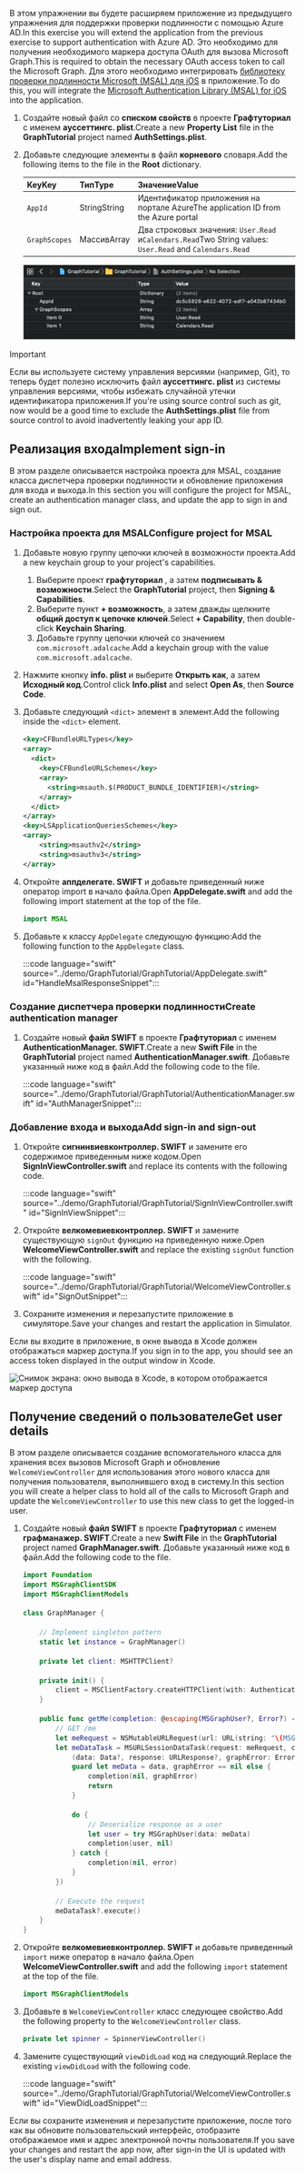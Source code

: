 <!-- markdownlint-disable MD002 MD041 -->

<span data-ttu-id="15c41-101">В этом упражнении вы будете расширяем приложение из предыдущего упражнения для поддержки проверки подлинности с помощью Azure AD.</span><span class="sxs-lookup"><span data-stu-id="15c41-101">In this exercise you will extend the application from the previous exercise to support authentication with Azure AD.</span></span> <span data-ttu-id="15c41-102">Это необходимо для получения необходимого маркера доступа OAuth для вызова Microsoft Graph.</span><span class="sxs-lookup"><span data-stu-id="15c41-102">This is required to obtain the necessary OAuth access token to call the Microsoft Graph.</span></span> <span data-ttu-id="15c41-103">Для этого необходимо интегрировать [библиотеку проверки подлинности Microsoft (MSAL) для iOS](https://github.com/AzureAD/microsoft-authentication-library-for-objc) в приложение.</span><span class="sxs-lookup"><span data-stu-id="15c41-103">To do this, you will integrate the [Microsoft Authentication Library (MSAL) for iOS](https://github.com/AzureAD/microsoft-authentication-library-for-objc) into the application.</span></span>

1. <span data-ttu-id="15c41-104">Создайте новый файл со **списком свойств** в проекте **Графтуториал** с именем **ауссеттингс. plist**.</span><span class="sxs-lookup"><span data-stu-id="15c41-104">Create a new **Property List** file in the **GraphTutorial** project named **AuthSettings.plist**.</span></span>
1. <span data-ttu-id="15c41-105">Добавьте следующие элементы в файл **корневого** словаря.</span><span class="sxs-lookup"><span data-stu-id="15c41-105">Add the following items to the file in the **Root** dictionary.</span></span>

    | <span data-ttu-id="15c41-106">Key</span><span class="sxs-lookup"><span data-stu-id="15c41-106">Key</span></span> | <span data-ttu-id="15c41-107">Тип</span><span class="sxs-lookup"><span data-stu-id="15c41-107">Type</span></span> | <span data-ttu-id="15c41-108">Значение</span><span class="sxs-lookup"><span data-stu-id="15c41-108">Value</span></span> |
    |-----|------|-------|
    | `AppId` | <span data-ttu-id="15c41-109">String</span><span class="sxs-lookup"><span data-stu-id="15c41-109">String</span></span> | <span data-ttu-id="15c41-110">Идентификатор приложения на портале Azure</span><span class="sxs-lookup"><span data-stu-id="15c41-110">The application ID from the Azure portal</span></span> |
    | `GraphScopes` | <span data-ttu-id="15c41-111">Массив</span><span class="sxs-lookup"><span data-stu-id="15c41-111">Array</span></span> | <span data-ttu-id="15c41-112">Два строковых значения: `User.Read` и`Calendars.Read`</span><span class="sxs-lookup"><span data-stu-id="15c41-112">Two String values: `User.Read` and `Calendars.Read`</span></span> |

    ![Снимок экрана: файл Ауссеттингс. plist в Xcode](./images/auth-settings.png)

> [!IMPORTANT]
> <span data-ttu-id="15c41-114">Если вы используете систему управления версиями (например, Git), то теперь будет полезно исключить файл **ауссеттингс. plist** из системы управления версиями, чтобы избежать случайной утечки идентификатора приложения.</span><span class="sxs-lookup"><span data-stu-id="15c41-114">If you're using source control such as git, now would be a good time to exclude the **AuthSettings.plist** file from source control to avoid inadvertently leaking your app ID.</span></span>

## <a name="implement-sign-in"></a><span data-ttu-id="15c41-115">Реализация входа</span><span class="sxs-lookup"><span data-stu-id="15c41-115">Implement sign-in</span></span>

<span data-ttu-id="15c41-116">В этом разделе описывается настройка проекта для MSAL, создание класса диспетчера проверки подлинности и обновление приложения для входа и выхода.</span><span class="sxs-lookup"><span data-stu-id="15c41-116">In this section you will configure the project for MSAL, create an authentication manager class, and update the app to sign in and sign out.</span></span>

### <a name="configure-project-for-msal"></a><span data-ttu-id="15c41-117">Настройка проекта для MSAL</span><span class="sxs-lookup"><span data-stu-id="15c41-117">Configure project for MSAL</span></span>

1. <span data-ttu-id="15c41-118">Добавьте новую группу цепочки ключей в возможности проекта.</span><span class="sxs-lookup"><span data-stu-id="15c41-118">Add a new keychain group to your project's capabilities.</span></span>
    1. <span data-ttu-id="15c41-119">Выберите проект **графтуториал** , а затем **подписывать & возможности**.</span><span class="sxs-lookup"><span data-stu-id="15c41-119">Select the **GraphTutorial** project, then **Signing & Capabilities**.</span></span>
    1. <span data-ttu-id="15c41-120">Выберите пункт **+ возможность**, а затем дважды щелкните **общий доступ к цепочке ключей**.</span><span class="sxs-lookup"><span data-stu-id="15c41-120">Select **+ Capability**, then double-click **Keychain Sharing**.</span></span>
    1. <span data-ttu-id="15c41-121">Добавьте группу цепочки ключей со значением `com.microsoft.adalcache`.</span><span class="sxs-lookup"><span data-stu-id="15c41-121">Add a keychain group with the value `com.microsoft.adalcache`.</span></span>

1. <span data-ttu-id="15c41-122">Нажмите кнопку **info. plist** и выберите **Открыть как**, а затем **Исходный код**.</span><span class="sxs-lookup"><span data-stu-id="15c41-122">Control click **Info.plist** and select **Open As**, then **Source Code**.</span></span>
1. <span data-ttu-id="15c41-123">Добавьте следующий `<dict>` элемент в элемент.</span><span class="sxs-lookup"><span data-stu-id="15c41-123">Add the following inside the `<dict>` element.</span></span>

    ```xml
    <key>CFBundleURLTypes</key>
    <array>
      <dict>
        <key>CFBundleURLSchemes</key>
        <array>
          <string>msauth.$(PRODUCT_BUNDLE_IDENTIFIER)</string>
        </array>
      </dict>
    </array>
    <key>LSApplicationQueriesSchemes</key>
    <array>
        <string>msauthv2</string>
        <string>msauthv3</string>
    </array>
    ```

1. <span data-ttu-id="15c41-124">Откройте **аппделегате. SWIFT** и добавьте приведенный ниже оператор import в начало файла.</span><span class="sxs-lookup"><span data-stu-id="15c41-124">Open **AppDelegate.swift** and add the following import statement at the top of the file.</span></span>

    ```Swift
    import MSAL
    ```

1. <span data-ttu-id="15c41-125">Добавьте к классу `AppDelegate` следующую функцию:</span><span class="sxs-lookup"><span data-stu-id="15c41-125">Add the following function to the `AppDelegate` class.</span></span>

    :::code language="swift" source="../demo/GraphTutorial/GraphTutorial/AppDelegate.swift" id="HandleMsalResponseSnippet":::

### <a name="create-authentication-manager"></a><span data-ttu-id="15c41-126">Создание диспетчера проверки подлинности</span><span class="sxs-lookup"><span data-stu-id="15c41-126">Create authentication manager</span></span>

1. <span data-ttu-id="15c41-127">Создайте новый **файл SWIFT** в проекте **Графтуториал** с именем **AuthenticationManager. SWIFT**.</span><span class="sxs-lookup"><span data-stu-id="15c41-127">Create a new **Swift File** in the **GraphTutorial** project named **AuthenticationManager.swift**.</span></span> <span data-ttu-id="15c41-128">Добавьте указанный ниже код в файл.</span><span class="sxs-lookup"><span data-stu-id="15c41-128">Add the following code to the file.</span></span>

    :::code language="swift" source="../demo/GraphTutorial/GraphTutorial/AuthenticationManager.swift" id="AuthManagerSnippet":::

### <a name="add-sign-in-and-sign-out"></a><span data-ttu-id="15c41-129">Добавление входа и выхода</span><span class="sxs-lookup"><span data-stu-id="15c41-129">Add sign-in and sign-out</span></span>

1. <span data-ttu-id="15c41-130">Откройте **сигнинвиевконтроллер. SWIFT** и замените его содержимое приведенным ниже кодом.</span><span class="sxs-lookup"><span data-stu-id="15c41-130">Open **SignInViewController.swift** and replace its contents with the following code.</span></span>

    :::code language="swift" source="../demo/GraphTutorial/GraphTutorial/SignInViewController.swift" id="SignInViewSnippet":::

1. <span data-ttu-id="15c41-131">Откройте **велкомевиевконтроллер. SWIFT** и замените существующую `signOut` функцию на приведенную ниже.</span><span class="sxs-lookup"><span data-stu-id="15c41-131">Open **WelcomeViewController.swift** and replace the existing `signOut` function with the following.</span></span>

    :::code language="swift" source="../demo/GraphTutorial/GraphTutorial/WelcomeViewController.swift" id="SignOutSnippet":::

1. <span data-ttu-id="15c41-132">Сохраните изменения и перезапустите приложение в симуляторе.</span><span class="sxs-lookup"><span data-stu-id="15c41-132">Save your changes and restart the application in Simulator.</span></span>

<span data-ttu-id="15c41-133">Если вы входите в приложение, в окне вывода в Xcode должен отображаться маркер доступа.</span><span class="sxs-lookup"><span data-stu-id="15c41-133">If you sign in to the app, you should see an access token displayed in the output window in Xcode.</span></span>

![Снимок экрана: окно вывода в Xcode, в котором отображается маркер доступа](./images/access-token-output.png)

## <a name="get-user-details"></a><span data-ttu-id="15c41-135">Получение сведений о пользователе</span><span class="sxs-lookup"><span data-stu-id="15c41-135">Get user details</span></span>

<span data-ttu-id="15c41-136">В этом разделе описывается создание вспомогательного класса для хранения всех вызовов Microsoft Graph и обновление `WelcomeViewController` для использования этого нового класса для получения пользователя, выполнившего вход в систему.</span><span class="sxs-lookup"><span data-stu-id="15c41-136">In this section you will create a helper class to hold all of the calls to Microsoft Graph and update the `WelcomeViewController` to use this new class to get the logged-in user.</span></span>

1. <span data-ttu-id="15c41-137">Создайте новый **файл SWIFT** в проекте **Графтуториал** с именем **графманажер. SWIFT**.</span><span class="sxs-lookup"><span data-stu-id="15c41-137">Create a new **Swift File** in the **GraphTutorial** project named **GraphManager.swift**.</span></span> <span data-ttu-id="15c41-138">Добавьте указанный ниже код в файл.</span><span class="sxs-lookup"><span data-stu-id="15c41-138">Add the following code to the file.</span></span>

    ```Swift
    import Foundation
    import MSGraphClientSDK
    import MSGraphClientModels

    class GraphManager {

        // Implement singleton pattern
        static let instance = GraphManager()

        private let client: MSHTTPClient?

        private init() {
            client = MSClientFactory.createHTTPClient(with: AuthenticationManager.instance)
        }

        public func getMe(completion: @escaping(MSGraphUser?, Error?) -> Void) {
            // GET /me
            let meRequest = NSMutableURLRequest(url: URL(string: "\(MSGraphBaseURL)/me")!)
            let meDataTask = MSURLSessionDataTask(request: meRequest, client: self.client, completion: {
                (data: Data?, response: URLResponse?, graphError: Error?) in
                guard let meData = data, graphError == nil else {
                    completion(nil, graphError)
                    return
                }

                do {
                    // Deserialize response as a user
                    let user = try MSGraphUser(data: meData)
                    completion(user, nil)
                } catch {
                    completion(nil, error)
                }
            })

            // Execute the request
            meDataTask?.execute()
        }
    }
    ```

1. <span data-ttu-id="15c41-139">Откройте **велкомевиевконтроллер. SWIFT** и добавьте приведенный `import` ниже оператор в начало файла.</span><span class="sxs-lookup"><span data-stu-id="15c41-139">Open **WelcomeViewController.swift** and add the following `import` statement at the top of the file.</span></span>

    ```Swift
    import MSGraphClientModels
    ```

1. <span data-ttu-id="15c41-140">Добавьте в `WelcomeViewController` класс следующее свойство.</span><span class="sxs-lookup"><span data-stu-id="15c41-140">Add the following property to the `WelcomeViewController` class.</span></span>

    ```Swift
    private let spinner = SpinnerViewController()
    ```

1. <span data-ttu-id="15c41-141">Замените существующий `viewDidLoad` код на следующий.</span><span class="sxs-lookup"><span data-stu-id="15c41-141">Replace the existing `viewDidLoad` with the following code.</span></span>

    :::code language="swift" source="../demo/GraphTutorial/GraphTutorial/WelcomeViewController.swift" id="ViewDidLoadSnippet":::

<span data-ttu-id="15c41-142">Если вы сохраните изменения и перезапустите приложение, после того как вы обновите пользовательский интерфейс, отобразите отображаемое имя и адрес электронной почты пользователя.</span><span class="sxs-lookup"><span data-stu-id="15c41-142">If you save your changes and restart the app now, after sign-in the UI is updated with the user's display name and email address.</span></span>
